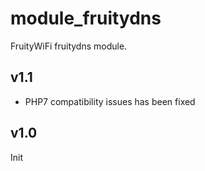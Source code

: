 module_fruitydns
===============

FruityWiFi fruitydns module.


v1.1
---------------------------------
- PHP7 compatibility issues has been fixed


v1.0
------------
Init

